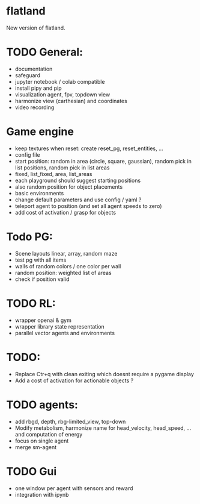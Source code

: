 # flatland
New version of flatland.

# TODO General:
- documentation
- safeguard
- jupyter notebook / colab compatible
- install pipy and pip
- visualization agent, fpv, topdown view
- harmonize view (carthesian) and coordinates
- video recording


# Game engine
- keep textures when reset: create reset_pg, reset_entities, ...
- config file
- start position: random in area (circle, square, gaussian), random pick in list positions, random pick in list areas
- fixed, list_fixed, area, list_areas
- each playground should suggest starting positions
- also random position for object placements
- basic environments
- change default parameters and use config / yaml ?
- teleport agent to position (and set all agent speeds to zero)
- add cost of activation / grasp for objects

# Todo PG:
- Scene layouts linear, array, random maze
- test pg with all items
- walls of random colors / one color per wall 
- random position: weighted list of areas
- check if position valid

# TODO RL:
- wrapper openai & gym
- wrapper library state representation
- parallel vector agents and environments


# TODO:
- Replace Ctr+q with clean exiting which doesnt require a pygame display
- Add a cost of activation for actionable objects ?

# TODO agents:
- add rbgd, depth, rbg-limited_view, top-down
- Modify metabolism, harmonize name for head_velocity, head_speed, ... and computation of energy
- focus on single agent
- merge sm-agent

# TODO Gui
- one window per agent with sensors and reward
- integration with ipynb
